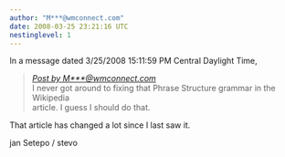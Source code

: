 ```yaml
---
author: "M***@wmconnect.com"
date: 2008-03-25 23:21:16 UTC
nestinglevel: 1
---
```

In a message dated 3/25/2008 15:11:59 PM Central Daylight Time,  

> [_Post by M\*\*\*@wmconnect.com_](/0sXdq1DD/grammar-question-imperative-and-predicate#post3)  
> I never got around to fixing that Phrase Structure grammar in the Wikipedia  
> article. I guess I should do that.  
> 

That article has changed a lot since I last saw it.  
  
jan Setepo / stevo </HTML>